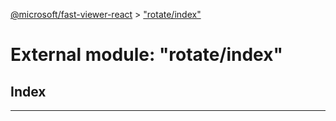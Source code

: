 [@microsoft/fast-viewer-react](../README.md) > ["rotate/index"](../modules/_rotate_index_.md)

# External module: "rotate/index"

## Index

---

